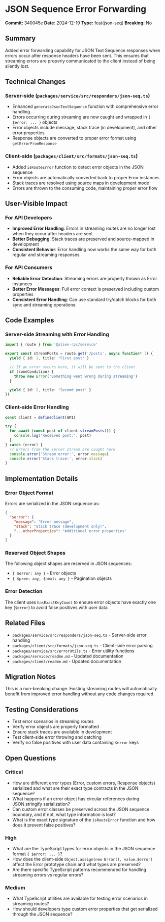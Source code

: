 # JSON Sequence Error Forwarding

**Commit:** 340045e
**Date:** 2024-12-19
**Type:** feat(json-seq)
**Breaking:** No

## Summary

Added error forwarding capability for JSON Text Sequence responses when errors occur after response headers have been sent. This ensures that streaming errors are properly communicated to the client instead of being silently lost.

## Technical Changes

### Server-side (`packages/service/src/responders/json-seq.ts`)

- Enhanced `generateJsonTextSequence` function with comprehensive error handling
- Errors occurring during streaming are now caught and wrapped in `{ $error: ... }` objects
- Error objects include message, stack trace (in development), and other error properties
- Response objects are converted to proper error format using `getErrorFromResponse`

### Client-side (`packages/client/src/formats/json-seq.ts`)

- Added `isRouteError` function to detect error objects in the JSON sequence
- Error objects are automatically converted back to proper Error instances
- Stack traces are resolved using source maps in development mode
- Errors are thrown to the consuming code, maintaining proper error flow

## User-Visible Impact

### For API Developers

- **Improved Error Handling**: Errors in streaming routes are no longer lost when they occur after headers are sent
- **Better Debugging**: Stack traces are preserved and source-mapped in development
- **Consistent Behavior**: Error handling now works the same way for both regular and streaming responses

### For API Consumers

- **Reliable Error Detection**: Streaming errors are properly thrown as Error instances
- **Better Error Messages**: Full error context is preserved including custom properties
- **Consistent Error Handling**: Can use standard try/catch blocks for both sync and streaming operations

## Code Examples

### Server-side Streaming with Error Handling

```ts
import { route } from '@alien-rpc/service'

export const streamPosts = route.get('/posts', async function* () {
  yield { id: 1, title: 'First post' }

  // If an error occurs here, it will be sent to the client
  if (someCondition) {
    throw new Error('Something went wrong during streaming')
  }

  yield { id: 2, title: 'Second post' }
})
```

### Client-side Error Handling

```ts
const client = defineClient(API)

try {
  for await (const post of client.streamPosts()) {
    console.log('Received post:', post)
  }
} catch (error) {
  // Errors from the server stream are caught here
  console.error('Stream error:', error.message)
  console.error('Stack trace:', error.stack)
}
```

## Implementation Details

### Error Object Format

Errors are serialized in the JSON sequence as:

```json
{
  "$error": {
    "message": "Error message",
    "stack": "Stack trace (development only)",
    "...otherProperties": "Additional error properties"
  }
}
```

### Reserved Object Shapes

The following object shapes are reserved in JSON sequences:

- `{ $error: any }` - Error objects
- `{ $prev: any, $next: any }` - Pagination objects

### Error Detection

The client uses `hasExactKeyCount` to ensure error objects have exactly one key (`$error`) to avoid false positives with user data.

## Related Files

- `packages/service/src/responders/json-seq.ts` - Server-side error handling
- `packages/client/src/formats/json-seq.ts` - Client-side error parsing
- `packages/service/src/errorUtils.ts` - Error utility functions
- `packages/service/readme.md` - Updated documentation
- `packages/client/readme.md` - Updated documentation

## Migration Notes

This is a non-breaking change. Existing streaming routes will automatically benefit from improved error handling without any code changes required.

## Testing Considerations

- Test error scenarios in streaming routes
- Verify error objects are properly formatted
- Ensure stack traces are available in development
- Test client-side error throwing and catching
- Verify no false positives with user data containing `$error` keys

## Open Questions

### Critical

- How are different error types (Error, custom errors, Response objects) serialized and what are their exact type contracts in the JSON sequence?
- What happens if an error object has circular references during JSON.stringify serialization?
- Can custom error classes be preserved across the JSON sequence boundary, and if not, what type information is lost?
- What is the exact type signature of the `isRouteError` function and how does it prevent false positives?

### High

- What are the TypeScript types for error objects in the JSON sequence format `{ $error: ... }`?
- How does the client-side `Object.assign(new Error(), value.$error)` affect the Error prototype chain and what types are preserved?
- Are there specific TypeScript patterns recommended for handling streaming errors vs regular errors?

### Medium

- What TypeScript utilities are available for testing error scenarios in streaming routes?
- How should developers type custom error properties that get serialized through the JSON sequence?
